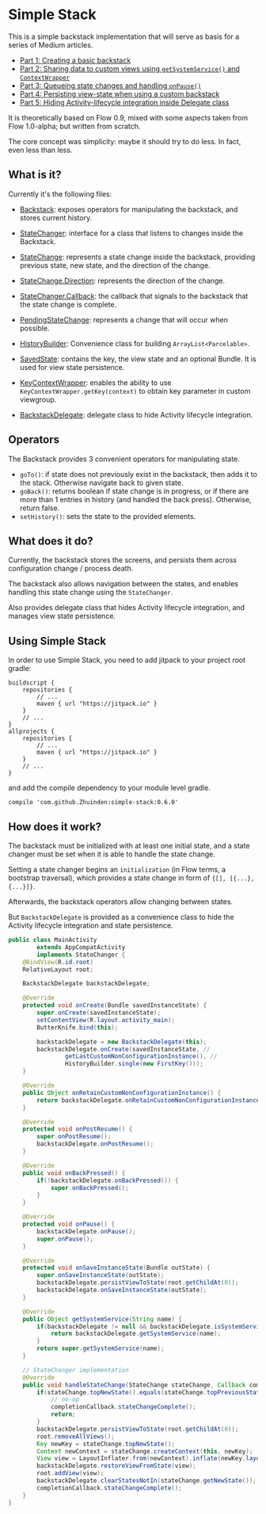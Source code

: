 # Simple Stack

This is a simple backstack implementation that will serve as basis for a series of Medium articles.

- [Part 1: Creating a basic backstack](https://medium.com/@Zhuinden/towards-a-fragmentless-world-creating-a-flow-like-custom-backstack-part-1-cf551ebda624#.wkshdkeb6)
- [Part 2: Sharing data to custom views using `getSystemService()` and `ContextWrapper`](https://medium.com/@Zhuinden/data-and-service-sharing-to-custom-views-with-contextwrappers-and-getsystemservice-creating-a-flow-aedeabbd9567#.43l4qxahe)
- [Part 3: Queueing state changes and handling `onPause()`](https://medium.com/@Zhuinden/queueing-state-changes-and-handling-onpause-creating-a-flow-like-custom-backstack-part-3-d08d69a98141#.dxfkhzji3)
- [Part 4: Persisting view-state when using a custom backstack](https://medium.com/@Zhuinden/persisting-view-state-when-using-a-custom-backstack-creating-a-flow-like-backstack-part-4-5e0ba00ed80c#.ktath328c)
- [Part 5: Hiding Activity-lifecycle integration inside Delegate class](https://medium.com/@Zhuinden/hiding-the-backstacks-activity-lifecycle-integration-in-a-delegate-class-creating-a-flow-like-695fe16338ff#.w3i1pnmj2)

It is theoretically based on Flow 0.9, mixed with some aspects taken from Flow 1.0-alpha; but written from scratch.

The core concept was simplicity: maybe it should try to do less. In fact, even less than less.

## What is it?

Currently it's the following files:

- [Backstack](https://github.com/Zhuinden/simple-stack-demo/blob/master/simple-stack/src/main/java/com/zhuinden/simplestack/Backstack.java): exposes operators for manipulating the backstack, and stores current history.
- [StateChanger](https://github.com/Zhuinden/simple-stack-demo/blob/master/simple-stack/src/main/java/com/zhuinden/simplestack/StateChanger.java): interface for a class that listens to changes inside the Backstack.
- [StateChange](https://github.com/Zhuinden/simple-stack-demo/blob/master/simple-stack/src/main/java/com/zhuinden/simplestack/StateChange.java): represents a state change inside the backstack, providing previous state, new state, and the direction of the change.

- [StateChange.Direction](https://github.com/Zhuinden/simple-stack-demo/blob/master/simple-stack/src/main/java/com/zhuinden/simplestack/StateChange.java): represents the direction of the change.
- [StateChanger.Callback](https://github.com/Zhuinden/simple-stack-demo/blob/master/simple-stack/src/main/java/com/zhuinden/simplestack/StateChange.java): the callback that signals to the backstack that the state change is complete.

- [PendingStateChange](https://github.com/Zhuinden/simple-stack-demo/blob/master/simple-stack/src/main/java/com/zhuinden/simplestack/PendingStateChange.java): represents a change that will occur when possible.

- [HistoryBuilder](https://github.com/Zhuinden/simple-stack-demo/blob/master/simple-stack/src/main/java/com/zhuinden/simplestack/HistoryBuilder.java): Convenience class for building `ArrayList<Parcelable>`.

- [SavedState](https://github.com/Zhuinden/simple-stack-demo/blob/master/simple-stack/src/main/java/com/zhuinden/simplestack/SavedState.java): contains the key, the view state and an optional Bundle. It is used for view state persistence.

- [KeyContextWrapper](https://github.com/Zhuinden/simple-stack-demo/blob/master/simple-stack/src/main/java/com/zhuinden/simplestack/KeyContextWrapper.java): enables the ability to use `KeyContextWrapper.getKey(context)` to obtain key parameter in custom viewgroup.

- [BackstackDelegate](https://github.com/Zhuinden/simple-stack-demo/blob/master/simple-stack/src/main/java/com/zhuinden/simplestack/BackstackDelegate.java): delegate class to hide Activity lifecycle integration.

## Operators

The Backstack provides 3 convenient operators for manipulating state.

- `goTo()`: if state does not previously exist in the backstack, then adds it to the stack. Otherwise navigate back to given state.
- `goBack()`: returns boolean if state change is in progress, or if there are more than 1 entries in history (and handled the back press). Otherwise, return false.
- `setHistory()`: sets the state to the provided elements.

## What does it do?

Currently, the backstack stores the screens, and persists them across configuration change / process death.

The backstack also allows navigation between the states, and enables handling this state change using the `StateChanger`.

Also provides delegate class that hides Activity lifecycle integration, and manages view state persistence.

## Using Simple Stack

In order to use Simple Stack, you need to add jitpack to your project root gradle:

    buildscript {
        repositories {
            // ...
            maven { url "https://jitpack.io" }
        }
        // ...
    }
    allprojects {
        repositories {
            // ...
            maven { url "https://jitpack.io" }
        }
        // ...
    }


and add the compile dependency to your module level gradle.

    compile 'com.github.Zhuinden:simple-stack:0.6.0'

## How does it work?

The backstack must be initialized with at least one initial state, and a state changer must be set when it is able to handle the state change.

Setting a state changer begins an `initialization` (in Flow terms, a bootstrap traversal), which provides a state change in form of `{[], [{...}, {...}]}`.

Afterwards, the backstack operators allow changing between states.

But `BackstackDelegate` is provided as a convenience class to hide the Activity lifecycle integration and state persistence.

``` java
public class MainActivity
        extends AppCompatActivity
        implements StateChanger {
    @BindView(R.id.root)
    RelativeLayout root;

    BackstackDelegate backstackDelegate;

    @Override
    protected void onCreate(Bundle savedInstanceState) {
        super.onCreate(savedInstanceState);
        setContentView(R.layout.activity_main);
        ButterKnife.bind(this);

        backstackDelegate = new BackstackDelegate(this);
        backstackDelegate.onCreate(savedInstanceState, //
                getLastCustomNonConfigurationInstance(), //
                HistoryBuilder.single(new FirstKey()));
    }

    @Override
    public Object onRetainCustomNonConfigurationInstance() {
        return backstackDelegate.onRetainCustomNonConfigurationInstance();
    }

    @Override
    protected void onPostResume() {
        super.onPostResume();
        backstackDelegate.onPostResume();
    }

    @Override
    public void onBackPressed() {
        if(!backstackDelegate.onBackPressed()) {
            super.onBackPressed();
        }
    }

    @Override
    protected void onPause() {
        backstackDelegate.onPause();
        super.onPause();
    }

    @Override
    protected void onSaveInstanceState(Bundle outState) {
        super.onSaveInstanceState(outState);
        backstackDelegate.persistViewToState(root.getChildAt(0));
        backstackDelegate.onSaveInstanceState(outState);
    }

    @Override
    public Object getSystemService(String name) {
        if(backstackDelegate != null && backstackDelegate.isSystemService(name)) {
            return backstackDelegate.getSystemService(name);
        }
        return super.getSystemService(name);
    }

    // StateChanger implementation
    @Override
    public void handleStateChange(StateChange stateChange, Callback completionCallback) {
        if(stateChange.topNewState().equals(stateChange.topPreviousState())) {
            // no-op
            completionCallback.stateChangeComplete();
            return;
        }
        backstackDelegate.persistViewToState(root.getChildAt(0));
        root.removeAllViews();
        Key newKey = stateChange.topNewState();
        Context newContext = stateChange.createContext(this, newKey);
        View view = LayoutInflater.from(newContext).inflate(newKey.layout(), root, false);
        backstackDelegate.restoreViewFromState(view);
        root.addView(view);
        backstackDelegate.clearStatesNotIn(stateChange.getNewState());
        completionCallback.stateChangeComplete();
    }
}
```
